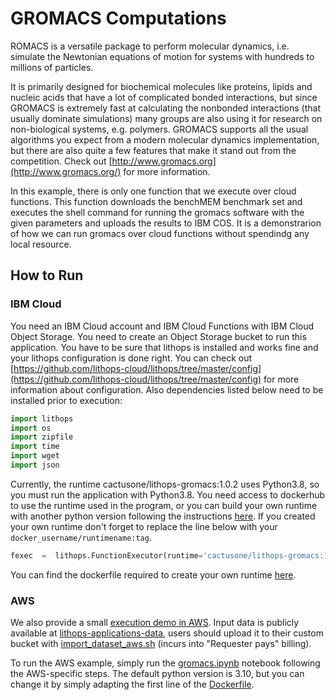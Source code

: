 # GROMACS Computations

ROMACS is a versatile package to perform molecular dynamics, i.e. simulate the Newtonian equations of motion for systems with hundreds to millions of particles.

It is primarily designed for biochemical molecules like proteins, lipids and nucleic acids that have a lot of complicated bonded interactions, but since GROMACS is extremely fast at calculating the nonbonded interactions (that usually dominate simulations) many groups are also using it for research on non-biological systems, e.g. polymers. GROMACS supports all the usual algorithms you expect from a modern molecular dynamics implementation, but there are also quite a few features that make it stand out from the competition. Check out [http://www.gromacs.org](http://www.gromacs.org/) for more information.

In this example, there is only one function that we execute over cloud functions. This function downloads the benchMEM benchmark set and executes the shell command for running the gromacs software with the given parameters and uploads the results to IBM COS. It is a demonstrarion of how we can run gromacs over cloud functions without spendindg any local resource. 

## How to Run

### IBM Cloud

You need an IBM Cloud account and IBM Cloud Functions with IBM Cloud Object Storage. You need to create an Object Storage bucket to run this application. You have to be sure that lithops is installed and works fine and your lithops configuration is done right. You can check out [https://github.com/lithops-cloud/lithops/tree/master/config](https://github.com/lithops-cloud/lithops/tree/master/config) for more information about configuration. Also dependencies listed below need to be installed prior to execution:
```python
import lithops
import os
import zipfile
import time
import wget
import json
```
Currently, the runtime cactusone/lithops-gromacs:1.0.2 uses Python3.8, so you must run the application with Python3.8. You need access to dockerhub to use the runtime used in the program, or you can build your own runtime with another python version following the instructions [here](https://github.com/lithops-cloud/lithops/tree/master/runtime). If you created your own runtime don't forget to replace the line below with your `docker_username/runtimename:tag`.
```python
fexec  =  lithops.FunctionExecutor(runtime='cactusone/lithops-gromacs:1.0.2', runtime_memory=2048)
```
You can find the dockerfile required to create your own runtime [here](runtime/Dockerfile.py3.10). 

### AWS

We also provide a small [execution demo in AWS](./gromacs.ipynb). Input data is publicly available at [lithops-applications-data](https://lithops-applications-data.s3.us-east-1.amazonaws.com/), users should upload it to their custom bucket with [import_dataset_aws.sh](../import_datasets_aws.sh) (incurs into "Requester pays" billing).

To run the AWS example, simply run the [gromacs.ipynb](gromacs.ipynb) notebook following the AWS-specific steps. The default python version is 3.10, but you can change it by simply adapting the first line of the [Dockerfile](runtime/Dockerfile.py3.10).

